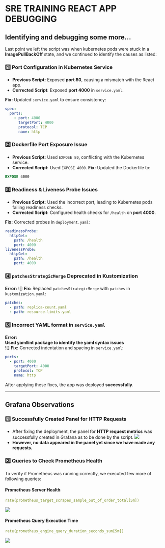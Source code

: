 # SRE TRAINING REACT APP DEBUGGING

## Identifying and debugging some more...
Last point we left the script was when kubernetes pods were stuck in a **ImagePullBackOff** state, and we continued to identify the causes as listed:


### **1️⃣ Port Configuration in Kubernetes Service**
- **Previous Script:** Exposed **port 80**, causing a mismatch with the React app.
- **Corrected Script:** Exposed **port 4000** in `service.yaml`.

 **Fix:** Updated `service.yaml` to ensure consistency:
```yaml
spec:
  ports:
    - port: 4000
      targetPort: 4000
      protocol: TCP
      name: http
```

### **2️⃣ Dockerfile Port Exposure Issue**
- **Previous Script:** Used `EXPOSE 80`, conflicting with the Kubernetes service.
- **Corrected Script:** Used `EXPOSE 4000`.
 **Fix:** Updated the Dockerfile to:
```dockerfile
EXPOSE 4000
```

### **3️⃣ Readiness & Liveness Probe Issues**
- **Previous Script:** Used the incorrect port, leading to Kubernetes pods failing readiness checks.
- **Corrected Script:** Configured health checks for `/health` on **port 4000**.

 **Fix:** Corrected probes in `deployment.yaml`:
```yaml
readinessProbe:
  httpGet:
    path: /health
    port: 4000
livenessProbe:
  httpGet:
    path: /health
    port: 4000
```


### **4️⃣ `patchesStrategicMerge` Deprecated in Kustomization**
**Error:**
![]
**Fix:** Replaced `patchesStrategicMerge` with `patches` in `kustomization.yaml`:
```yaml
patches:
  - path: replica-count.yaml
  - path: resource-limits.yaml
```

### **5️⃣ Incorrect YAML format in `service.yaml`**
**Error:** <br>
**Used **yamllint** package to identify the yaml syntax issues** <br>
![]
**Fix:** Corrected indentation and spacing in `service.yaml`:
```yaml
ports:
  - port: 4000
    targetPort: 4000
    protocol: TCP
    name: http
```

After applying these fixes, the app was deployed **successfully**. 

---

## Grafana Observations
### **1️⃣ Successfully Created Panel for HTTP Requests**
- After fixing the deployment, the panel for **HTTP request metrics** was successfully created in Grafana as to be done by the script.
![](https://github.com/bhoomikaushik/notes/upload/main/Week6/Images/react-app.png)
- **However, no data appeared in the panel yet since we have made any requests.**

### **2️⃣ Queries to Check Prometheus Health**
To verify if Prometheus was running correctly, we executed few more of following queries:

#### **Prometheus Server Health** 
```yaml
rate(prometheus_target_scrapes_sample_out_of_order_total[5m])
```
![](https://github.com/bhoomikaushik/notes/upload/main/Week6/Images/grafana2.png)
#### **Prometheus Query Execution Time**
```yaml
rate(prometheus_engine_query_duration_seconds_sum[5m])
```
![](https://github.com/bhoomikaushik/notes/upload/main/Week6/Images/grafana1.png)
